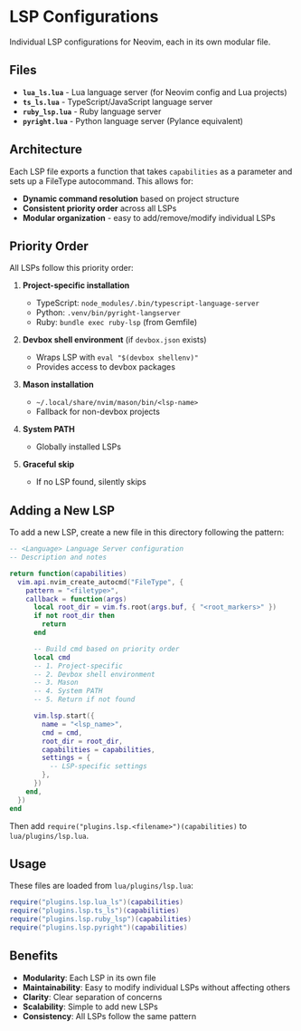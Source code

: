 # LSP Configurations

Individual LSP configurations for Neovim, each in its own modular file.

## Files

- **`lua_ls.lua`** - Lua language server (for Neovim config and Lua projects)
- **`ts_ls.lua`** - TypeScript/JavaScript language server
- **`ruby_lsp.lua`** - Ruby language server
- **`pyright.lua`** - Python language server (Pylance equivalent)

## Architecture

Each LSP file exports a function that takes `capabilities` as a parameter and sets up a FileType autocommand. This allows for:

- **Dynamic command resolution** based on project structure
- **Consistent priority order** across all LSPs
- **Modular organization** - easy to add/remove/modify individual LSPs

## Priority Order

All LSPs follow this priority order:

1. **Project-specific installation**
   - TypeScript: `node_modules/.bin/typescript-language-server`
   - Python: `.venv/bin/pyright-langserver`
   - Ruby: `bundle exec ruby-lsp` (from Gemfile)

2. **Devbox shell environment** (if `devbox.json` exists)
   - Wraps LSP with `eval "$(devbox shellenv)"`
   - Provides access to devbox packages

3. **Mason installation**
   - `~/.local/share/nvim/mason/bin/<lsp-name>`
   - Fallback for non-devbox projects

4. **System PATH**
   - Globally installed LSPs

5. **Graceful skip**
   - If no LSP found, silently skips

## Adding a New LSP

To add a new LSP, create a new file in this directory following the pattern:

```lua
-- <Language> Language Server configuration
-- Description and notes

return function(capabilities)
  vim.api.nvim_create_autocmd("FileType", {
    pattern = "<filetype>",
    callback = function(args)
      local root_dir = vim.fs.root(args.buf, { "<root_markers>" })
      if not root_dir then
        return
      end

      -- Build cmd based on priority order
      local cmd
      -- 1. Project-specific
      -- 2. Devbox shell environment
      -- 3. Mason
      -- 4. System PATH
      -- 5. Return if not found

      vim.lsp.start({
        name = "<lsp_name>",
        cmd = cmd,
        root_dir = root_dir,
        capabilities = capabilities,
        settings = {
          -- LSP-specific settings
        },
      })
    end,
  })
end
```

Then add `require("plugins.lsp.<filename>")(capabilities)` to `lua/plugins/lsp.lua`.

## Usage

These files are loaded from `lua/plugins/lsp.lua`:

```lua
require("plugins.lsp.lua_ls")(capabilities)
require("plugins.lsp.ts_ls")(capabilities)
require("plugins.lsp.ruby_lsp")(capabilities)
require("plugins.lsp.pyright")(capabilities)
```

## Benefits

- **Modularity**: Each LSP in its own file
- **Maintainability**: Easy to modify individual LSPs without affecting others
- **Clarity**: Clear separation of concerns
- **Scalability**: Simple to add new LSPs
- **Consistency**: All LSPs follow the same pattern
